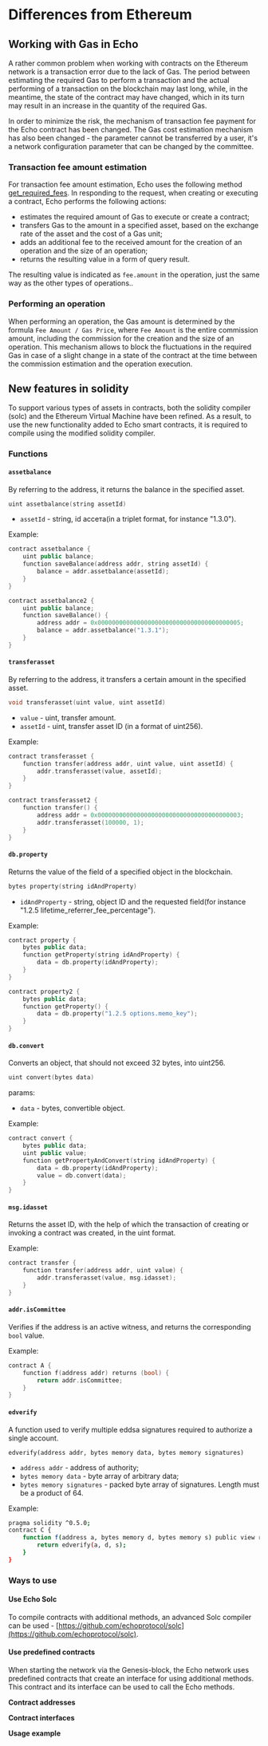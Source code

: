 # Differences from Ethereum

## Working with Gas in Echo

A rather common problem when working with contracts on the Ethereum network is a transaction error due to the lack of Gas. The period between estimating the required Gas to perform a transaction and the actual performing of a transaction on the blockchain may last long, while, in the meantime, the state of the contract may have changed, which in its turn may result in an increase in the quantity of the required Gas.

In order to minimize the risk, the mechanism of transaction fee payment for the Echo contract has been changed. The Gas cost estimation mechanism has also been changed - the parameter cannot be transferred by a user, it's a network configuration parameter that can be changed by the committee.

### Transaction fee amount estimation

For transaction fee amount estimation, Echo uses the following method [get\_required\_fees](/api-reference/echo-node-api/database-api/authority-api.md#get_required_fees-ops-id). In responding to the request, when creating or executing a contract, Echo performs the following actions:

* estimates the required amount of Gas to execute or create a contract;
* transfers Gas to the amount in a specified asset, based on the exchange rate of the asset and the cost of a Gas unit;
* adds an additional fee to the received amount for the creation of an operation and the size of an operation;
* returns the resulting value in a form of query result.

The resulting value is indicated as `fee.amount` in the operation, just the same way as the other types of operations..

### Performing an operation

When performing an operation, the Gas amount is determined by the formula `Fee Amount / Gas Price`, where `Fee Amount` is the entire commission amount, including the commission for the creation and the size of an operation. This mechanism allows to block the fluctuations in the required Gas in case of a slight change in a state of the contract at the time between the commission estimation and the operation execution.

## New features in solidity

To support various types of assets in contracts, both the solidity compiler \(solc\) and the Ethereum Virtual Machine have been refined. As a result, to use the new functionality added to Echo smart contracts, it is required to compile using the modified solidity compiler.

### Functions

#### `assetbalance`

By referring to the address, it returns the balance in the specified asset.

```cpp
uint assetbalance(string assetId)
```

* `assetId` - string, id ассета\(in a triplet format, for instance "1.3.0"\).

Example:

```cpp
contract assetbalance {
    uint public balance;
    function saveBalance(address addr, string assetId) {
        balance = addr.assetbalance(assetId);
    }
}

contract assetbalance2 {
    uint public balance;
    function saveBalance() {
        address addr = 0x0000000000000000000000000000000000000005;
        balance = addr.assetbalance("1.3.1");
    }
}
```

#### `transferasset`

By referring to the address, it transfers a certain amount in the specified asset.

```cpp
void transferasset(uint value, uint assetId)
```

* `value` - uint, transfer amount.
* `assetId` - uint, transfer asset ID \(in a format of uint256\).

Example:

```cpp
contract transferasset {
    function transfer(address addr, uint value, uint assetId) {
        addr.transferasset(value, assetId);
    }
}

contract transferasset2 {
    function transfer() {
        address addr = 0x0000000000000000000000000000000000000003;
        addr.transferasset(100000, 1);
    }
}
```

#### `db.property`

Returns the value of the field of a specified object in the blockchain.

```cpp
bytes property(string idAndProperty)
```

* `idAndProperty` - string, object ID and the requested field\(for instance "1.2.5 lifetime\_referrer\_fee\_percentage"\).

Example:

```cpp
contract property {
    bytes public data;
    function getProperty(string idAndProperty) {
        data = db.property(idAndProperty);
    }
}

contract property2 {
    bytes public data;
    function getProperty() {
        data = db.property("1.2.5 options.memo_key");
    }
}
```

#### `db.convert`

Converts an object, that should not exceed 32 bytes, into uint256.

```cpp
uint convert(bytes data)
```

params:

* `data` - bytes, convertible object.

Example:

```cpp
contract convert {
    bytes public data;
    uint public value;
    function getPropertyAndConvert(string idAndProperty) {
        data = db.property(idAndProperty);
        value = db.convert(data);
    }
}
```

#### `msg.idasset`

Returns the asset ID, with the help of which the transaction of creating or invoking a contract was created, in the uint format.

Example:

```cpp
contract transfer {
    function transfer(address addr, uint value) {
        addr.transferasset(value, msg.idasset);  
    }
}
```

#### `addr.isCommittee`

Verifies if the address is an active witness, and returns the corresponding `bool` value.

Example:

```cpp
contract A {
    function f(address addr) returns (bool) {
        return addr.isCommittee;
    }
}
```

#### `edverify`
A function used to verify multiple eddsa signatures required to authorize a single account.

`edverify(address addr, bytes memory data, bytes memory signatures)`
- `address addr` - address of authority;
- `bytes memory data` - byte array of arbitrary data;
- `bytes memory signatures` - packed byte array of signatures. Length must be a product of 64.

Example:
```bash
pragma solidity ^0.5.0;
contract C {
    function f(address a, bytes memory d, bytes memory s) public view returns (bool) {
        return edverify(a, d, s);
    }
}
```

### Ways to use

#### Use Echo Solc

To compile contracts with additional methods, an advanced Solc compiler can be used - [https://github.com/echoprotocol/solc](https://github.com/echoprotocol/solc).

#### Use predefined contracts

When starting the network via the Genesis-block, the Echo network uses predefined contracts that create an interface for using additional methods. This contract and its interface can be used to call the Echo methods.

**Contract addresses**

**Contract interfaces**

**Usage example**

